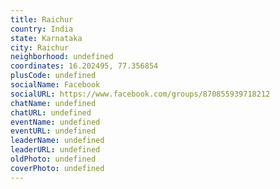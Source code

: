```yaml
---
title: Raichur
country: India
state: Karnataka
city: Raichur
neighborhood: undefined
coordinates: 16.202495, 77.356854
plusCode: undefined
socialName: Facebook
socialURL: https://www.facebook.com/groups/870855939718212
chatName: undefined
chatURL: undefined
eventName: undefined
eventURL: undefined
leaderName: undefined
leaderURL: undefined
oldPhoto: undefined
coverPhoto: undefined
---
```

